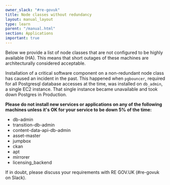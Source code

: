 ```yaml
---
owner_slack: "#re-govuk"
title: Node classes without redundancy
layout: manual_layout
type: learn
parent: "/manual.html"
section: Applications
important: true
---
```


Below we provide a list of node classes that are not configured to be highly available (HA). This means that short outages of these machines are architecturally considered acceptable.

Installation of a critical software component on a non-redundant node class has caused an incident in the past. This happened when `pgbouncer`, required for all Postgresql database accesses at the time, was installed on `db_admin`, a single EC2 instance. That single instance became unavailable and took down Postgres in Production.

**Please do not install new services or applications on any of the following machines unless it's OK for your service to be down 5% of the time:**

- db-admin
- transition-db-admin
- content-data-api-db-admin
- asset-master
- jumpbox
- ckan
- apt
- mirrorer
- licensing_backend

If in doubt, please discuss your requirements with RE GOV.UK (#re-govuk on Slack).

